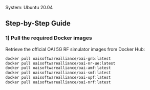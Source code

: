System: Ubuntu 20.04
## Step-by-Step Guide

### 1) Pull the required Docker images
Retrieve the official OAI 5G RF simulator images from Docker Hub:
```bash
docker pull oaisoftwarealliance/oai-gnb:latest
docker pull oaisoftwarealliance/oai-nr-ue:latest
docker pull oaisoftwarealliance/oai-amf:latest
docker pull oaisoftwarealliance/oai-smf:latest
docker pull oaisoftwarealliance/oai-upf:latest
docker pull oaisoftwarealliance/oai-nrf:latest
